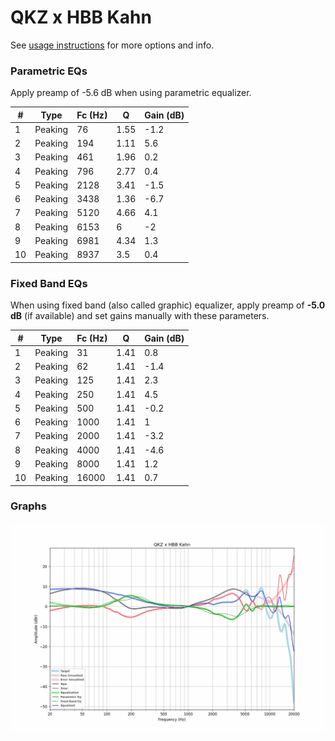 # QKZ x HBB Kahn
See [usage instructions](https://github.com/jaakkopasanen/AutoEq#usage) for more options and info.

### Parametric EQs
Apply preamp of -5.6 dB when using parametric equalizer.

|   # | Type    |   Fc (Hz) |    Q |   Gain (dB) |
|-----|---------|-----------|------|-------------|
|   1 | Peaking |        76 | 1.55 |        -1.2 |
|   2 | Peaking |       194 | 1.11 |         5.6 |
|   3 | Peaking |       461 | 1.96 |         0.2 |
|   4 | Peaking |       796 | 2.77 |         0.4 |
|   5 | Peaking |      2128 | 3.41 |        -1.5 |
|   6 | Peaking |      3438 | 1.36 |        -6.7 |
|   7 | Peaking |      5120 | 4.66 |         4.1 |
|   8 | Peaking |      6153 | 6    |        -2   |
|   9 | Peaking |      6981 | 4.34 |         1.3 |
|  10 | Peaking |      8937 | 3.5  |         0.4 |

### Fixed Band EQs
When using fixed band (also called graphic) equalizer, apply preamp of **-5.0 dB** (if available) and set gains manually with these parameters.

|   # | Type    |   Fc (Hz) |    Q |   Gain (dB) |
|-----|---------|-----------|------|-------------|
|   1 | Peaking |        31 | 1.41 |         0.8 |
|   2 | Peaking |        62 | 1.41 |        -1.4 |
|   3 | Peaking |       125 | 1.41 |         2.3 |
|   4 | Peaking |       250 | 1.41 |         4.5 |
|   5 | Peaking |       500 | 1.41 |        -0.2 |
|   6 | Peaking |      1000 | 1.41 |         1   |
|   7 | Peaking |      2000 | 1.41 |        -3.2 |
|   8 | Peaking |      4000 | 1.41 |        -4.6 |
|   9 | Peaking |      8000 | 1.41 |         1.2 |
|  10 | Peaking |     16000 | 1.41 |         0.7 |

### Graphs
![](./QKZ%20x%20HBB%20Kahn.png)
